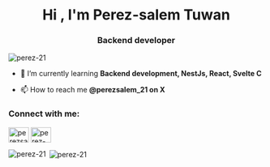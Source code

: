 <h1 align="center">Hi , I'm Perez-salem Tuwan</h1>
<h3 align="center">Backend developer</h3>

<p align="left"> <img src="https://komarev.com/ghpvc/?username=perez-21&label=Profile%20views&color=0e75b6&style=flat" alt="perez-21" /> </p>

- 🌱 I’m currently learning **Backend development, NestJs, React, Svelte C**

- 📫 How to reach me **@perezsalem_21 on X**

<h3 align="left">Connect with me:</h3>
<p align="left">
<a href="https://twitter.com/perezsalem_21" target="blank"><img align="center" src="https://raw.githubusercontent.com/rahuldkjain/github-profile-readme-generator/master/src/images/icons/Social/twitter.svg" alt="perezsalem_21" height="30" width="40" /></a>
<a href="https://linkedin.com/in/perez-salem-tuwan-084173234" target="blank"><img align="center" src="https://raw.githubusercontent.com/rahuldkjain/github-profile-readme-generator/master/src/images/icons/Social/linked-in-alt.svg" alt="perez-salem-tuwan-084173234" height="30" width="40" /></a>
</p>

<p><img align="left" src="https://github-readme-stats.vercel.app/api/top-langs?username=perez-21&show_icons=true&locale=en&layout=compact" alt="perez-21" /></p>

<p>&nbsp;<img align="center" src="https://github-readme-stats.vercel.app/api?username=perez-21&show_icons=true&locale=en" alt="perez-21" /></p>
